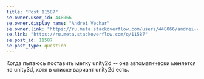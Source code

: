 ```yaml
---
title: "Post 11587"
se.owner.user_id: 448066
se.owner.display_name: "Andrei Vechar"
se.owner.link: "https://ru.meta.stackoverflow.com/users/448066/andrei-vechar"
se.link: "https://ru.meta.stackoverflow.com/q/11587"
se.post_id: 11587
se.post_type: question
---
```

<p>Когда пытаюсь поставить метку unity2d -- она автоматически меняется на unity3d, хотя в списке вариант unity2d есть.</p>
